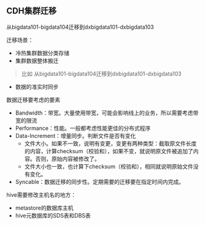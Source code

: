 ## CDH集群迁移
从bigdata101-bigdata104迁移到dxbigdata101-dxbigdata103

迁移场景：
- 冷热集群数据分类存储
- 集群数据整体搬迁
> 比如 从bigdata101-bigdata104迁移到dxbigdata101-dxbigdata103
- 数据的准实时同步

数据迁移要考虑的要素
- Bandwidth：带宽。大量使用带宽，可能会影响线上的业务，所以需要考虑带宽的限流
- Performance：性能。一般都考虑性能更佳的分布式程序
- Data-Increment：增量同步。判断文件是否有变化
    - 文件大小。如果不一致，说明有变更，变更有两种类型：截取原文件长度的内容，计算checksum（校验和），如果不变，就说明原文件被追加了内容。否则，原始内容被修改了。
    - 文件大小也一致，也计算下checksum（校验和），相同就说明原始文件没有变化。
- Syncable：数据迁移的同步性。定期需要的迁移要在指定时间内完成。



hive需要修改主机名的地方：
- metastore的数据库主机
- hive元数据库的SDS表和DBS表

